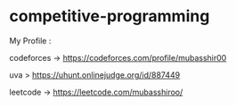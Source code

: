 # competitive-programming
My Profile :


codeforces  -> https://codeforces.com/profile/mubasshir00


uva >  https://uhunt.onlinejudge.org/id/887449


leetcode ->  https://leetcode.com/mubasshiroo/

